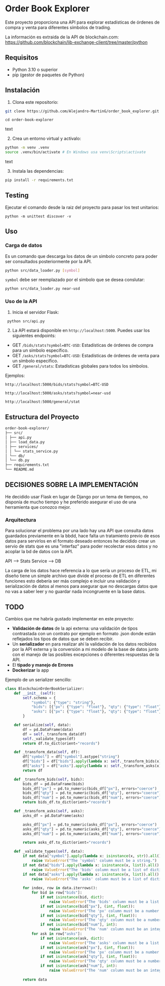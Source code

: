 # Order Book Explorer

Este proyecto proporciona una API para explorar estadísticas de órdenes de compra y venta para diferentes símbolos de trading.

La información es extraida de la API de blockchain.com: https://github.com/blockchain/lib-exchange-client/tree/master/python


## Requisitos

- Python 3.10 o superior
- pip (gestor de paquetes de Python)

## Instalación

1. Clona este repositorio:
```bash
git clone https://github.com/Alejandro-MartinG/order_book_explorer.git
```
```
cd order-book-explorer
```

text

2. Crea un entorno virtual y actívalo:

```bash
python -m venv .venv
source .venv/bin/activate # En Windows usa venv\Scripts\activate
```

text

3. Instala las dependencias:

``` bash
pip install -r requirements.txt
```

## Testing
Ejecutar el comando desde la raiz del proyecto para pasar los test unitarios:

```
python -m unittest discover -v 
```

## Uso

### Carga de datos

Es un comando que descarga los datos de un simbolo concreto para poder ser consultados posteriormente por la API.


```bash
python src/data_loader.py [symbol]
```
`symbol` debe ser reemplazado por el simbolo que se desea conslutar:

```bash
python src/data_loader.py near-usd
```

### Uso de la API

1. Inicia el servidor Flask:
```bash
 python src/api.py 
```


2. La API estará disponible en `http://localhost:5000`. Puedes usar los siguientes endpoints:

- GET `/bids/stats?symbol=BTC-USD`: Estadísticas de órdenes de compra para un símbolo específico.
- GET `/asks/stats?symbol=BTC-USD`: Estadísticas de órdenes de venta para un símbolo específico.
- GET `/general/stats`: Estadísticas globales para todos los símbolos.

Ejemplos:
```url
http://localhost:5000/bids/stats?symbol=BTC-USD
```
```
http://localhost:5000/asks/stats?symbol=near-usd
```
```
http://localhost:5000/general/stat
```

## Estructura del Proyecto

```bash
order-book-explorer/
├── src/
│ ├── api.py
│ ├── load_data.py
│ ├── services/
│ │ └── stats_service.py
│ └── db/
│ └── db.py
├── requirements.txt
└── README.md

```

## DECISIONES SOBRE LA IMPLEMENTACIÓN
He decidido usar Flask en lugar de Django por un tema de tiempos, no disponía de mucho tiempo y he preferido asegurar el uso de una herramienta que conozco mejor.

### Arquitectura
Para solucionar el problema por una lado hay una API que consulta datos guardados previamente en la bbdd, hace falta un tratamiento previo de esos datos para servirlos en el formato deseado entonces he decidido crear un servio de stats que es una "interfaz" para poder recolectar esos datos y no acoplar la bd de datos con la API.

API --> Stats Service --> DB

La carga de los datos hace referencia a lo que sería un proceso de ETL, mi diseño tiene un simple archivo que divide el proceso de ETL en diferentes funciones esto debería ser más complejo e incluir una validación y serialización de datos al menos para asegurar que no descargas datos que no vas a saber leer y no guardar nada incongruente en la base datos.

## TODO

Cambios que me habría gustado implementar en este proyecto:
- **Validación de datos** de la api externa: una validación de tipos contrastada con un contrato por ejemplo en formato .json donde están reflejados los tipos de datos que se deben recibir.
- Un **serializador** en para realizar ahí la validación de los datos recibidos por la API externa y la conversión a mi modelo de la base de datos junto con el manejo de las posibles excepciones o diferentes respuestas de la API.
- El **tipado y manejo de Errores**
- **Dockerizar** la app

Ejemplo de un serializer sencillo:

```python
class BlockchainOrderBookSerializer:
    def __init__(self):
        self.schema = {
            "symbol": {"type": "string"},
            "bids": [{"px": {"type": "float"}, "qty": {"type": "float"}, "num": {"type": "integer"}}],
            "asks": [{"px": {"type": "float"}, "qty": {"type": "float"}, "num": {"type": "integer"}}]
        }

    def serialize(self, data):
        df = pd.DataFrame(data)
        df = self._transform_data(df)
        self._validate_types(df)
        return df.to_dict(orient="records")

    def _transform_data(self, df):
        df["symbol"] = df["symbol"].astype("string")
        df["bids"] = df["bids"].apply(lambda x: self._transform_bids(x))
        df["asks"] = df["asks"].apply(lambda x: self._transform_asks(x))
        return df

    def _transform_bids(self, bids):
        bids_df = pd.DataFrame(bids)
        bids_df["px"] = pd.to_numeric(bids_df["px"], errors="coerce")
        bids_df["qty"] = pd.to_numeric(bids_df["qty"], errors="coerce")
        bids_df["num"] = pd.to_numeric(bids_df["num"], errors="coerce")
        return bids_df.to_dict(orient="records")

    def _transform_asks(self, asks):
        asks_df = pd.DataFrame(asks)

        asks_df["px"] = pd.to_numeric(asks_df["px"], errors="coerce")
        asks_df["qty"] = pd.to_numeric(asks_df["qty"], errors="coerce")
        asks_df["num"] = pd.to_numeric(asks_df["num"], errors="coerce")

        return asks_df.to_dict(orient="records")

    def _validate_types(self, data):
        if not data["symbol"].apply(lambda x: isinstance(x, str)).all():
            raise ValueError("The 'symbol' column must be a string.")
        if not data["bids"].apply(lambda x: isinstance(x, list)).all():
            raise ValueError("The 'bids' column must be a list of dictionaries.")
        if not data["asks"].apply(lambda x: isinstance(x, list)).all():
            raise ValueError("The 'asks' column must be a list of dictionaries.")
        
        for index, row in data.iterrows():
            for bid in row["bids"]:
                if not isinstance(bid, dict):
                    raise ValueError("The 'bids' column must be a list of dictionaries.")
                if not isinstance(bid["px"], (int, float)):
                    raise ValueError("The 'px' column must be a number.")
                if not isinstance(bid["qty"], (int, float)):
                    raise ValueError("The 'qty' column must be a number.")
                if not isinstance(bid["num"], int):
                    raise ValueError("The 'num' column must be an integer.")
            for ask in row["asks"]:
                if not isinstance(ask, dict):
                    raise ValueError("The 'asks' column must be a list of dictionaries.")
                if not isinstance(ask["px"], (int, float)):
                    raise ValueError("The 'px' column must be a number.")
                if not isinstance(ask["qty"], (int, float)):
                    raise ValueError("The 'qty' column must be a number.")
                if not isinstance(ask["num"], int):
                    raise ValueError("The 'num' column must be an integer.")
        
        return data
```